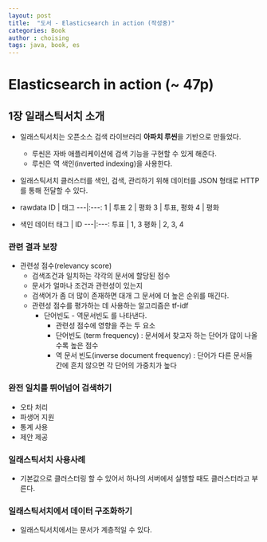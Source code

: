 ```yaml
---
layout: post
title:  "도서 - Elasticsearch in action (작성중)"
categories: Book
author : choising
tags: java, book, es
---
```


# Elasticsearch in action (~ 47p)

## 1장 일래스틱서치 소개

- 일래스틱서치는 오픈소스 검색 라이브러리 **아파치 루씬**을 기반으로 만들었다.
    - 루씬은 자바 애플리케이션에 검색 기능을 구현할 수 있게 해준다.
    - 루씬은 역 색인(inverted indexing)을 사용한다.

- 일래스틱서치 클러스터를 색인, 검색, 관리하기 위해 데이터를 JSON 형태로 HTTP를 통해 전달할 수 있다.

- rawdata
    ID | 태그 
    ---|:---:
    1 | 투표 
    2 | 평화
    3 | 투표, 평화
    4 | 평화
- 색인 데이터
    태그 | ID
    ---|:---:
    투표 | 1, 3
    평화 | 2, 3, 4



### 관련 결과 보장

- 관련성 점수(relevancy score)
    - 검색조건과 일치하는 각각의 문서에 할당된 점수
    - 문서가 얼마나 조건과 관련성이 있는지
    - 검색어가 좀 더 많이 존재하면 대개 그 문서에 더 높은 순위를 매긴다.
    - 관련성 점수를 평가하는 데 사용하는 알고리즘은 tf-idf
        - 단어빈도 - 역문서빈도 를 나타낸다. 
            - 관련성 점수에 영향을 주는 두 요소
            - 단어빈도 (term frequency) : 문서에서 찾고자 하는 단어가 많이 나올수록 높은 점수
            - 역 문서 빈도(inverse document frequency) : 단어가 다른 문서들 간에 흔치 않으면 각 단어의 가중치가 높다

### 완전 일치를 뛰어넘어 검색하기

- 오타 처리
- 파생어 지원
- 통계 사용
- 제안 제공

### 일래스틱서치 사용사례

- 기본값으로 클러스터링 할 수 있어서 하나의 서버에서 실행할 때도 클러스터라고 부른다.

### 일래스틱서치에서 데이터 구조화하기

- 일래스틱서치에서는 문서가 계층적일 수 있다.

    

    



